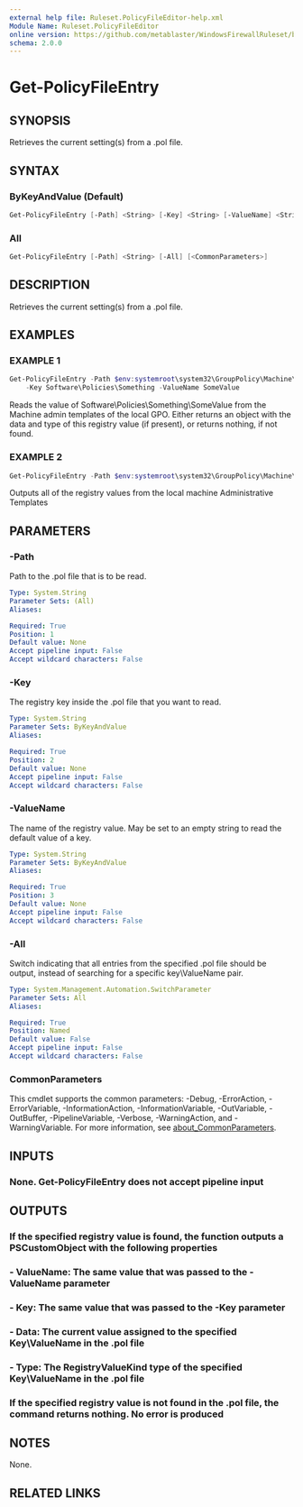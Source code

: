 ```yaml
---
external help file: Ruleset.PolicyFileEditor-help.xml
Module Name: Ruleset.PolicyFileEditor
online version: https://github.com/metablaster/WindowsFirewallRuleset/blob/master/Modules/Ruleset.PolicyFileEditor/Help/en-US/Get-PolicyFileEntry.md
schema: 2.0.0
---
```


# Get-PolicyFileEntry

## SYNOPSIS

Retrieves the current setting(s) from a .pol file.

## SYNTAX

### ByKeyAndValue (Default)

```powershell
Get-PolicyFileEntry [-Path] <String> [-Key] <String> [-ValueName] <String> [<CommonParameters>]
```

### All

```powershell
Get-PolicyFileEntry [-Path] <String> [-All] [<CommonParameters>]
```

## DESCRIPTION

Retrieves the current setting(s) from a .pol file.

## EXAMPLES

### EXAMPLE 1

```powershell
Get-PolicyFileEntry -Path $env:systemroot\system32\GroupPolicy\Machine\registry.pol `
    -Key Software\Policies\Something -ValueName SomeValue
```

Reads the value of Software\Policies\Something\SomeValue from the Machine admin templates of the local GPO.
Either returns an object with the data and type of this registry value (if present),
or returns nothing, if not found.

### EXAMPLE 2

```powershell
Get-PolicyFileEntry -Path $env:systemroot\system32\GroupPolicy\Machine\registry.pol -All
```

Outputs all of the registry values from the local machine Administrative Templates

## PARAMETERS

### -Path

Path to the .pol file that is to be read.

```yaml
Type: System.String
Parameter Sets: (All)
Aliases:

Required: True
Position: 1
Default value: None
Accept pipeline input: False
Accept wildcard characters: False
```

### -Key

The registry key inside the .pol file that you want to read.

```yaml
Type: System.String
Parameter Sets: ByKeyAndValue
Aliases:

Required: True
Position: 2
Default value: None
Accept pipeline input: False
Accept wildcard characters: False
```

### -ValueName

The name of the registry value.
May be set to an empty string to read the default value of a key.

```yaml
Type: System.String
Parameter Sets: ByKeyAndValue
Aliases:

Required: True
Position: 3
Default value: None
Accept pipeline input: False
Accept wildcard characters: False
```

### -All

Switch indicating that all entries from the specified .pol file should be output,
instead of searching for a specific key\ValueName pair.

```yaml
Type: System.Management.Automation.SwitchParameter
Parameter Sets: All
Aliases:

Required: True
Position: Named
Default value: False
Accept pipeline input: False
Accept wildcard characters: False
```

### CommonParameters

This cmdlet supports the common parameters: -Debug, -ErrorAction, -ErrorVariable, -InformationAction, -InformationVariable, -OutVariable, -OutBuffer, -PipelineVariable, -Verbose, -WarningAction, and -WarningVariable. For more information, see [about_CommonParameters](http://go.microsoft.com/fwlink/?LinkID=113216).

## INPUTS

### None. Get-PolicyFileEntry does not accept pipeline input

## OUTPUTS

### If the specified registry value is found, the function outputs a PSCustomObject with the following properties

### - ValueName: The same value that was passed to the -ValueName parameter

### - Key: The same value that was passed to the -Key parameter

### - Data: The current value assigned to the specified Key\ValueName in the .pol file

### - Type: The RegistryValueKind type of the specified Key\ValueName in the .pol file

### If the specified registry value is not found in the .pol file, the command returns nothing. No error is produced

## NOTES

None.

## RELATED LINKS
